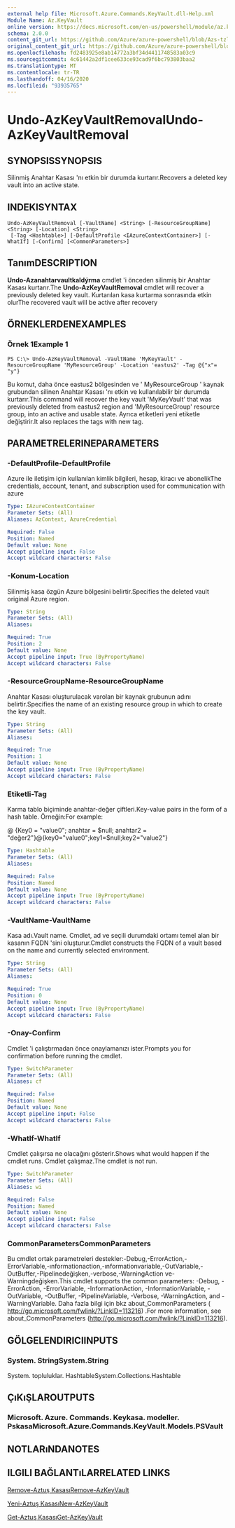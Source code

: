 ```yaml
---
external help file: Microsoft.Azure.Commands.KeyVault.dll-Help.xml
Module Name: Az.KeyVault
online version: https://docs.microsoft.com/en-us/powershell/module/az.keyvault/undo-azkeyvaultremoval
schema: 2.0.0
content_git_url: https://github.com/Azure/azure-powershell/blob/Azs-tzl/src/KeyVault/KeyVault/help/Undo-AzKeyVaultRemoval.md
original_content_git_url: https://github.com/Azure/azure-powershell/blob/Azs-tzl/src/KeyVault/KeyVault/help/Undo-AzKeyVaultRemoval.md
ms.openlocfilehash: fd2483925e8ab14772a3bf34d4411748583a03c9
ms.sourcegitcommit: 4c61442a2df1cee633ce93cad9f6bc793803baa2
ms.translationtype: MT
ms.contentlocale: tr-TR
ms.lasthandoff: 04/16/2020
ms.locfileid: "93935765"
---
```

# <span data-ttu-id="6def4-101">Undo-AzKeyVaultRemoval</span><span class="sxs-lookup"><span data-stu-id="6def4-101">Undo-AzKeyVaultRemoval</span></span>

## <span data-ttu-id="6def4-102">SYNOPSIS</span><span class="sxs-lookup"><span data-stu-id="6def4-102">SYNOPSIS</span></span>
<span data-ttu-id="6def4-103">Silinmiş Anahtar Kasası 'nı etkin bir durumda kurtarır.</span><span class="sxs-lookup"><span data-stu-id="6def4-103">Recovers a deleted key vault into an active state.</span></span>

## <span data-ttu-id="6def4-104">INDEKI</span><span class="sxs-lookup"><span data-stu-id="6def4-104">SYNTAX</span></span>

```
Undo-AzKeyVaultRemoval [-VaultName] <String> [-ResourceGroupName] <String> [-Location] <String>
 [-Tag <Hashtable>] [-DefaultProfile <IAzureContextContainer>] [-WhatIf] [-Confirm] [<CommonParameters>]
```

## <span data-ttu-id="6def4-105">Tanım</span><span class="sxs-lookup"><span data-stu-id="6def4-105">DESCRIPTION</span></span>
<span data-ttu-id="6def4-106">**Undo-Azanahtarvaultkaldýrma** cmdlet 'i önceden silinmiş bir Anahtar Kasası kurtarır.</span><span class="sxs-lookup"><span data-stu-id="6def4-106">The **Undo-AzKeyVaultRemoval** cmdlet will recover a previously deleted key vault.</span></span> <span data-ttu-id="6def4-107">Kurtarılan kasa kurtarma sonrasında etkin olur</span><span class="sxs-lookup"><span data-stu-id="6def4-107">The recovered vault will be active after recovery</span></span>

## <span data-ttu-id="6def4-108">ÖRNEKLERDEN</span><span class="sxs-lookup"><span data-stu-id="6def4-108">EXAMPLES</span></span>

### <span data-ttu-id="6def4-109">Örnek 1</span><span class="sxs-lookup"><span data-stu-id="6def4-109">Example 1</span></span>
```
PS C:\> Undo-AzKeyVaultRemoval -VaultName 'MyKeyVault' -ResourceGroupName 'MyResourceGroup' -Location 'eastus2' -Tag @{"x"= "y"}
```

<span data-ttu-id="6def4-110">Bu komut, daha önce eastus2 bölgesinden ve ' MyResourceGroup ' kaynak grubundan silinen Anahtar Kasası 'nı etkin ve kullanılabilir bir durumda kurtarır.</span><span class="sxs-lookup"><span data-stu-id="6def4-110">This command will recover the key vault 'MyKeyVault' that was previously deleted from eastus2 region and 'MyResourceGroup' resource group, into an active and usable state.</span></span> <span data-ttu-id="6def4-111">Ayrıca etiketleri yeni etiketle değiştirir.</span><span class="sxs-lookup"><span data-stu-id="6def4-111">It also replaces the tags with new tag.</span></span>

## <span data-ttu-id="6def4-112">PARAMETRELERINE</span><span class="sxs-lookup"><span data-stu-id="6def4-112">PARAMETERS</span></span>

### <span data-ttu-id="6def4-113">-DefaultProfile</span><span class="sxs-lookup"><span data-stu-id="6def4-113">-DefaultProfile</span></span>
<span data-ttu-id="6def4-114">Azure ile iletişim için kullanılan kimlik bilgileri, hesap, kiracı ve abonelik</span><span class="sxs-lookup"><span data-stu-id="6def4-114">The credentials, account, tenant, and subscription used for communication with azure</span></span>

```yaml
Type: IAzureContextContainer
Parameter Sets: (All)
Aliases: AzContext, AzureCredential

Required: False
Position: Named
Default value: None
Accept pipeline input: False
Accept wildcard characters: False
```

### <span data-ttu-id="6def4-115">-Konum</span><span class="sxs-lookup"><span data-stu-id="6def4-115">-Location</span></span>
<span data-ttu-id="6def4-116">Silinmiş kasa özgün Azure bölgesini belirtir.</span><span class="sxs-lookup"><span data-stu-id="6def4-116">Specifies the deleted vault original Azure region.</span></span>

```yaml
Type: String
Parameter Sets: (All)
Aliases: 

Required: True
Position: 2
Default value: None
Accept pipeline input: True (ByPropertyName)
Accept wildcard characters: False
```

### <span data-ttu-id="6def4-117">-ResourceGroupName</span><span class="sxs-lookup"><span data-stu-id="6def4-117">-ResourceGroupName</span></span>
<span data-ttu-id="6def4-118">Anahtar Kasası oluşturulacak varolan bir kaynak grubunun adını belirtir.</span><span class="sxs-lookup"><span data-stu-id="6def4-118">Specifies the name of an existing resource group in which to create the key vault.</span></span>

```yaml
Type: String
Parameter Sets: (All)
Aliases: 

Required: True
Position: 1
Default value: None
Accept pipeline input: True (ByPropertyName)
Accept wildcard characters: False
```

### <span data-ttu-id="6def4-119">Etiketli</span><span class="sxs-lookup"><span data-stu-id="6def4-119">-Tag</span></span>
<span data-ttu-id="6def4-120">Karma tablo biçiminde anahtar-değer çiftleri.</span><span class="sxs-lookup"><span data-stu-id="6def4-120">Key-value pairs in the form of a hash table.</span></span> <span data-ttu-id="6def4-121">Örneğin:</span><span class="sxs-lookup"><span data-stu-id="6def4-121">For example:</span></span>

<span data-ttu-id="6def4-122">@ {Key0 = "value0"; anahtar = $null; anahtar2 = "değer2"}</span><span class="sxs-lookup"><span data-stu-id="6def4-122">@{key0="value0";key1=$null;key2="value2"}</span></span>

```yaml
Type: Hashtable
Parameter Sets: (All)
Aliases: 

Required: False
Position: Named
Default value: None
Accept pipeline input: True (ByPropertyName)
Accept wildcard characters: False
```

### <span data-ttu-id="6def4-123">-VaultName</span><span class="sxs-lookup"><span data-stu-id="6def4-123">-VaultName</span></span>
<span data-ttu-id="6def4-124">Kasa adı.</span><span class="sxs-lookup"><span data-stu-id="6def4-124">Vault name.</span></span>
<span data-ttu-id="6def4-125">Cmdlet, ad ve seçili durumdaki ortamı temel alan bir kasanın FQDN 'sini oluşturur.</span><span class="sxs-lookup"><span data-stu-id="6def4-125">Cmdlet constructs the FQDN of a vault based on the name and currently selected environment.</span></span>

```yaml
Type: String
Parameter Sets: (All)
Aliases: 

Required: True
Position: 0
Default value: None
Accept pipeline input: True (ByPropertyName)
Accept wildcard characters: False
```

### <span data-ttu-id="6def4-126">-Onay</span><span class="sxs-lookup"><span data-stu-id="6def4-126">-Confirm</span></span>
<span data-ttu-id="6def4-127">Cmdlet 'i çalıştırmadan önce onaylamanızı ister.</span><span class="sxs-lookup"><span data-stu-id="6def4-127">Prompts you for confirmation before running the cmdlet.</span></span>

```yaml
Type: SwitchParameter
Parameter Sets: (All)
Aliases: cf

Required: False
Position: Named
Default value: None
Accept pipeline input: False
Accept wildcard characters: False
```

### <span data-ttu-id="6def4-128">-WhatIf</span><span class="sxs-lookup"><span data-stu-id="6def4-128">-WhatIf</span></span>
<span data-ttu-id="6def4-129">Cmdlet çalışırsa ne olacağını gösterir.</span><span class="sxs-lookup"><span data-stu-id="6def4-129">Shows what would happen if the cmdlet runs.</span></span> <span data-ttu-id="6def4-130">Cmdlet çalışmaz.</span><span class="sxs-lookup"><span data-stu-id="6def4-130">The cmdlet is not run.</span></span>

```yaml
Type: SwitchParameter
Parameter Sets: (All)
Aliases: wi

Required: False
Position: Named
Default value: None
Accept pipeline input: False
Accept wildcard characters: False
```

### <span data-ttu-id="6def4-131">CommonParameters</span><span class="sxs-lookup"><span data-stu-id="6def4-131">CommonParameters</span></span>
<span data-ttu-id="6def4-132">Bu cmdlet ortak parametreleri destekler:-Debug,-ErrorAction,-ErrorVariable,-ınformationaction,-ınformationvariable,-OutVariable,-OutBuffer,-Pipelinedeğişken,-verbose,-WarningAction ve-Warningdeğişken.</span><span class="sxs-lookup"><span data-stu-id="6def4-132">This cmdlet supports the common parameters: -Debug, -ErrorAction, -ErrorVariable, -InformationAction, -InformationVariable, -OutVariable, -OutBuffer, -PipelineVariable, -Verbose, -WarningAction, and -WarningVariable.</span></span> <span data-ttu-id="6def4-133">Daha fazla bilgi için bkz about_CommonParameters ( http://go.microsoft.com/fwlink/?LinkID=113216) .</span><span class="sxs-lookup"><span data-stu-id="6def4-133">For more information, see about_CommonParameters (http://go.microsoft.com/fwlink/?LinkID=113216).</span></span>

## <span data-ttu-id="6def4-134">GÖLGELENDIRICI</span><span class="sxs-lookup"><span data-stu-id="6def4-134">INPUTS</span></span>

### <span data-ttu-id="6def4-135">System. String</span><span class="sxs-lookup"><span data-stu-id="6def4-135">System.String</span></span>
<span data-ttu-id="6def4-136">System. topluluklar. Hashtable</span><span class="sxs-lookup"><span data-stu-id="6def4-136">System.Collections.Hashtable</span></span>

## <span data-ttu-id="6def4-137">ÇıKıŞLAR</span><span class="sxs-lookup"><span data-stu-id="6def4-137">OUTPUTS</span></span>

### <span data-ttu-id="6def4-138">Microsoft. Azure. Commands. Keykasa. modeller. Pskasa</span><span class="sxs-lookup"><span data-stu-id="6def4-138">Microsoft.Azure.Commands.KeyVault.Models.PSVault</span></span>

## <span data-ttu-id="6def4-139">NOTLARıNDA</span><span class="sxs-lookup"><span data-stu-id="6def4-139">NOTES</span></span>

## <span data-ttu-id="6def4-140">ILGILI BAĞLANTıLAR</span><span class="sxs-lookup"><span data-stu-id="6def4-140">RELATED LINKS</span></span>

[<span data-ttu-id="6def4-141">Remove-Aztuş Kasası</span><span class="sxs-lookup"><span data-stu-id="6def4-141">Remove-AzKeyVault</span></span>](./Remove-AzKeyVault.md)

[<span data-ttu-id="6def4-142">Yeni-Aztuş Kasası</span><span class="sxs-lookup"><span data-stu-id="6def4-142">New-AzKeyVault</span></span>](./New-AzKeyVault.md)

[<span data-ttu-id="6def4-143">Get-Aztuş Kasası</span><span class="sxs-lookup"><span data-stu-id="6def4-143">Get-AzKeyVault</span></span>](./Get-AzKeyVault.md)
